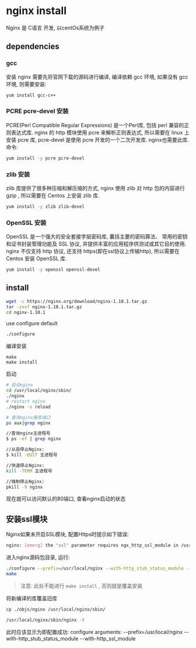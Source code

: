 # nginx install

Nginx 是 C语言 开发, 以centOs系统为例子

## dependencies

### gcc

安装 nginx 需要先将官网下载的源码进行编译, 编译依赖 gcc 环境, 如果没有 gcc 环境, 则需要安装: 

```bash
yum install gcc-c++
```

### PCRE pcre-devel 安装

PCRE(Perl Compatible Regular Expressions) 是一个Perl库, 包括 perl 兼容的正则表达式库. nginx 的 http 模块使用 pcre 来解析正则表达式, 所以需要在 linux 上安装 pcre 库, pcre-devel 是使用 pcre 开发的一个二次开发库. nginx也需要此库. 命令: 

```bash
yum install -y pcre pcre-devel
```

### zlib 安装

zlib 库提供了很多种压缩和解压缩的方式, nginx 使用 zlib 对 http 包的内容进行 gzip , 所以需要在 Centos 上安装 zlib 库. 

```bash
yum install -y zlib zlib-devel
```

### OpenSSL 安装

OpenSSL 是一个强大的安全套接字层密码库, 囊括主要的密码算法、 常用的密钥和证书封装管理功能及 SSL 协议, 并提供丰富的应用程序供测试或其它目的使用. 
nginx 不仅支持 http 协议, 还支持 https(即在ssl协议上传输http), 所以需要在 Centos 安装 OpenSSL 库. 

```bash
yum install -y openssl openssl-devel
```

## install

```bash
wget -c https://nginx.org/download/nginx-1.10.1.tar.gz
tar -zxvf nginx-1.10.1.tar.gz
cd nginx-1.10.1
```

use configure default 

```bash
./configure
```

编译安装

```
make
make install
```

启动

```bash 
# 启动nginx
cd /usr/local/nginx/sbin/
./nginx 
# restart nginx
./nginx -s reload

# 查询nginx服务端口
ps aux|grep nginx

//查询nginx主进程号
$ ps -ef | grep nginx

//从容停止Nginx: 
$ kill -QUIT 主进程号

//快速停止Nginx: 
kill -TERM 主进程号

//强制停止Nginx: 
pkill -9 nginx
```

现在就可以访问默认的80端口, 查看nginx启动的状态

## 安装ssl模块

Nginx如果未开启SSL模块, 配置Https时提示如下错误:

```bash
nginx: [emerg] the "ssl" parameter requires ngx_http_ssl_module in /usr/local/nginx/conf/nginx.conf
```

进入nginx源码包目录, 运行:

```bash
./configure --prefix=/usr/local/nginx --with-http_stub_status_module --with-http_ssl_module
make
```

> 注意: 此处不能进行 `make install` , 否则就是覆盖安装

将新编译的库覆盖旧库

```bash
cp ./objs/nginx /usr/local/nginx/sbin/
```

``` bash
/usr/local/nginx/sbin/nginx -V
```

此时应该显示为即配置成功: 
configure arguments: --prefix=/usr/local/nginx --with-http_stub_status_module --with-http_ssl_module

